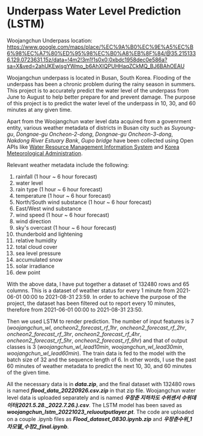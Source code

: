 # Underpass Water Level Prediction (LSTM)
Woojangchun Underpass location:   https://www.google.com/maps/place/%EC%9A%B0%EC%9E%A5%EC%B6%98%EC%A7%80%ED%95%98%EC%B0%A8%EB%8F%84/@35.2151336,129.0723631,15z/data=!4m2!3m1!1s0x0:0xbdc1958dec0e586a?sa=X&ved=2ahUKEwjsgYWmo_b6AhXIQPUHHaqZCkMQ_BJ6BAhOEAU 
  
Woojangchun underpass is located in Busan, South Korea. Flooding of the underpass has been a chronic problem during the rainy season in summers. 
This project is to accurately predict the water level of the underpass from June to August to help better prepare for and prevent damage. The purpose of this project is to predict the water level of the underpass in 10, 30, and 60 minutes at any given time.
  
Apart from the Woojangchun water level data acquired from a govenrment entity, various weather metadata of districts in Busan city such as *Suyoung-gu*, *Dongnae-gu Oncheon-2-dong*, *Dongnae-gu Oncheon-3-dong*, *Nakdong River Estuary Bank*, *Gupo bridge* have been collected using Open APIs like [Water Resource Management Information System](http://www.wamis.go.kr:8080/wamisweb/rf/w3.do#) and [Korea Meteorological Administration](https://data.kma.go.kr/data/rmt/rmtList.do?code=400&pgmNo=570).  
  
Relevant weather metadata include the following:
1. rainfall (1 hour ~ 6 hour forecast)
2. water level
3. rain type (1 hour ~ 6 hour forecast)
4. temperature (1 hour ~ 6 hour forecast)
5. North/South wind substance (1 hour ~ 6 hour forecast)
6. East/West wind substance
7. wind speed (1 hour ~ 6 hour forecast)
8. wind direction
9. sky's overcast (1 hour ~ 6 hour forecast)
10. thunderbold and lightening
11. relative humidity
12. total cloud cover
13. sea level pressure
14. accumulated snow
15. solar irradiance
16. dew point

With the above data, I have put together a dataset of 132480 rows and 65 columns. This is a dataset of weather status for every 1 minute from 2021-06-01 00:00 to 2021-08-31 23:59. In order to achieve the purpose of the project, the dataset has been filtered out to report every 10 minutes, therefore from 2021-06-01 00:00 to 2021-08-31 23:50. 
  
Then we used LSTM to render prediction. The number of input features is 7 (*woojangchun_wl*, *oncheon2_forecast_rf_1hr*, *oncheon2_forecast_rf_2hr*, *oncheon2_forecast_rf_3hr*, *oncheon2_forecast_rf_4hr*, *oncheon2_forecast_rf_5hr*, *oncheon2_forecast_rf_6hr*) and that of output classes is 3 (*woojangchun_wl_lead10min*,	*woojangchun_wl_lead30min*,	*woojangchun_wl_lead60min*). The train data is fed to the model with the batch size of 32 and the sequence length of 6. In other words, I use the past 60 minutes of weather metadata to predict the next 10, 30, and 60 minutes of the given time. 

All the necessary data is in ***data.zip***, and the final dataset with 132480 rows is named ***flood_data_20220926.csv.zip*** in that zip file. Woojangchun water level data is uploaded separately and is named ***우장춘 지하차도 수위센서 수위데이터(2021.5.28._2022.7.26.).csv***. The LSTM model has been saved as ***woojangchun_lstm_20221023_reluoutputlayer.pt***. The code are uploaded on a couple .ipynb files as ***Flood_dataset_0830.ipynb.zip*** and ***우장춘수위_1차모델_수정2_final.ipynb***.
